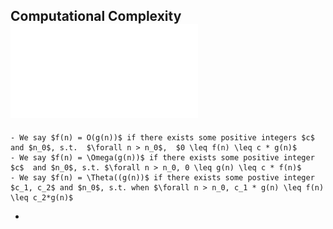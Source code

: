 ## Computational Complexity ![algorithms.pdf](../assets/algorithms_1695646941249_0.pdf)
	- We say $f(n) = O(g(n))$ if there exists some positive integers $c$ and $n_0$, s.t.  $\forall n > n_0$,  $0 \leq f(n) \leq c * g(n)$
	- We say $f(n) = \Omega(g(n))$ if there exists some positive integer $c$  and $n_0$, s.t. $\forall n > n_0, 0 \leq g(n) \leq c * f(n)$
	- We say $f(n) = \Theta((g(n))$ if there exists some postive integer $c_1, c_2$ and $n_0$, s.t. when $\forall n > n_0, c_1 * g(n) \leq f(n) \leq c_2*g(n)$
-